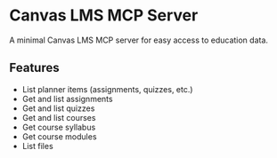 # Canvas LMS MCP Server

A minimal Canvas LMS MCP server for easy access to education data.

## Features

- List planner items (assignments, quizzes, etc.)
- Get and list assignments
- Get and list quizzes
- Get and list courses
- Get course syllabus
- Get course modules
- List files
